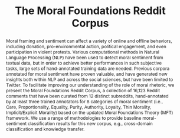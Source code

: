 ---
name: moral_foundations_reddit_corpus
permalink: /papers/moral_foundations_reddit_corpus/
title: "The Moral Foundations Reddit Corpus"
description: 
abstract: Moral framing and sentiment can affect a variety of online and offline behaviors, including donation, pro-environmental action, political engagement, and even participation in violent protests. Various computational methods in Natural Language Processing (NLP) have been used to detect moral sentiment from textual data, but in order to achieve better performances in such subjective tasks, large sets of hand-annotated training data are needed. Previous corpora annotated for moral sentiment have proven valuable, and have generated new insights both within NLP and across the social sciences, but have been limited to Twitter. To facilitate improving our understanding of the role of moral rhetoric, we present the Moral Foundations Reddit Corpus, a collection of 16,123 Reddit comments that have been curated from 12 distinct subreddits, hand-annotated by at least three trained annotators for 8 categories of moral sentiment (i.e., Care, Proportionality, Equality, Purity, Authority, Loyalty, Thin Morality, Implicit/Explicit Morality) based on the updated Moral Foundations Theory (MFT) framework. We use a range of methodologies to provide baseline moral-sentiment classification results for this new corpus, e.g., cross-domain classification and knowledge transfer. 
authors: 
- Jackson Trager 
- Alireza S. Ziabari 
- Aida Mostafazadeh Davani 
- Preni Golazizian 
- Farzan Karimi-Malekabadi
- Ali Omrani
- Zhihe Li
- Brendan Kennedy 
- Nils Karl Reimer 
- Melissa Reyes 
- Kelsey Cheng 
- Mellow Wei 
- Christina Merrifield 
- Arta Khosravi 
- Evans Alvarez 
- Morteza Dehghani
year: 2022
layout: paper
paperswithcode: https://paperswithcode.com/dataset/mfrc
huggingface: https://huggingface.co/datasets/USC-MOLA-Lab/MFRC
arxiv: https://arxiv.org/abs/2208.05545
tasks:
- moral_sentiment_analysis
---
